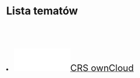 <link type="text/css" rel="stylesheet" href="/docs/assets/css/style.css" />

# Lista tematów
<br/><br/>
<ls>
  <br>
  <li><a href="ownCloudManual.html"><span style="font-size: 24px"><img width="30%" height="30%" src="/docs/assets/images/logoOwnClod.svg"/>CRS ownCloud</span></a></li>
</ls>



